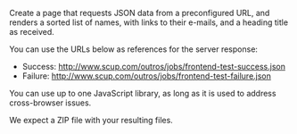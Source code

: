 Create a page that requests JSON data from a preconfigured URL, and renders a sorted list of names, with links to their e-mails, and a heading title as received.

You can use the URLs below as references for the server response:
- Success: http://www.scup.com/outros/jobs/frontend-test-success.json
- Failure: http://www.scup.com/outros/jobs/frontend-test-failure.json

You can use up to one JavaScript library, as long as it is used to address cross-browser issues.

We expect a ZIP file with your resulting files.
